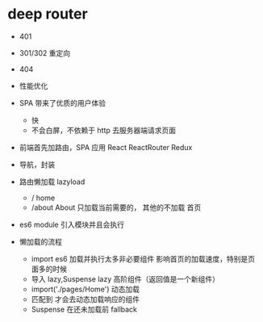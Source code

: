 # deep router

- 401
- 301/302 重定向
- 404
- 性能优化

- SPA 带来了优质的用户体验
  - 快
  - 不会白屏，不依赖于 http 去服务器端请求页面
- 前端首先加路由，SPA 应用
  React
  ReactRouter
  Redux
- 导航，封装
- 路由懒加载
  lazyload
  - / home
  - /about About
    只加载当前需要的，
    其他的不加载
    首页
- es6 module 引入模块并且会执行
- 懒加载的流程
  - import es6 加载并执行太多非必要组件
    影响首页的加载速度，特别是页面多的时候
  - 导入 lazy,Suspense
    lazy 高阶组件（返回值是一个新组件）
  - import('./pages/Home') 动态加载
  - <Route /> 匹配到 才会去动态加载响应的组件
  - Suspense 在还未加载前 fallback
